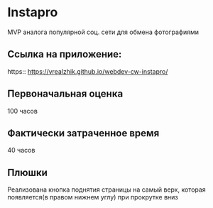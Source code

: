 # Instapro

MVP аналога популярной соц. сети для обмена фотографиями

## Ссылка на приложение:

https::  https://vrealzhik.github.io/webdev-cw-instapro/

## Первоначальная оценка

100 часов

## Фактически затраченное время

40 часов

## Плюшки
Реализована кнопка поднятия страницы на самый верх, которая появляется(в правом нижнем углу) при прокрутке вниз
